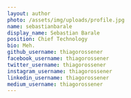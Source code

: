 ```yaml
---
layout: author
photo: /assets/img/uploads/profile.jpg
name: sebastianbarale
display_name: Sebastian Barale
position: Chief Technology
bio: Meh.
github_username: thiagorossener
facebook_username: thiagorossener
twitter_username: thiagorossener
instagram_username: thiagorossener
linkedin_username: thiagorossener
medium_username: thiagorossener
---
```


